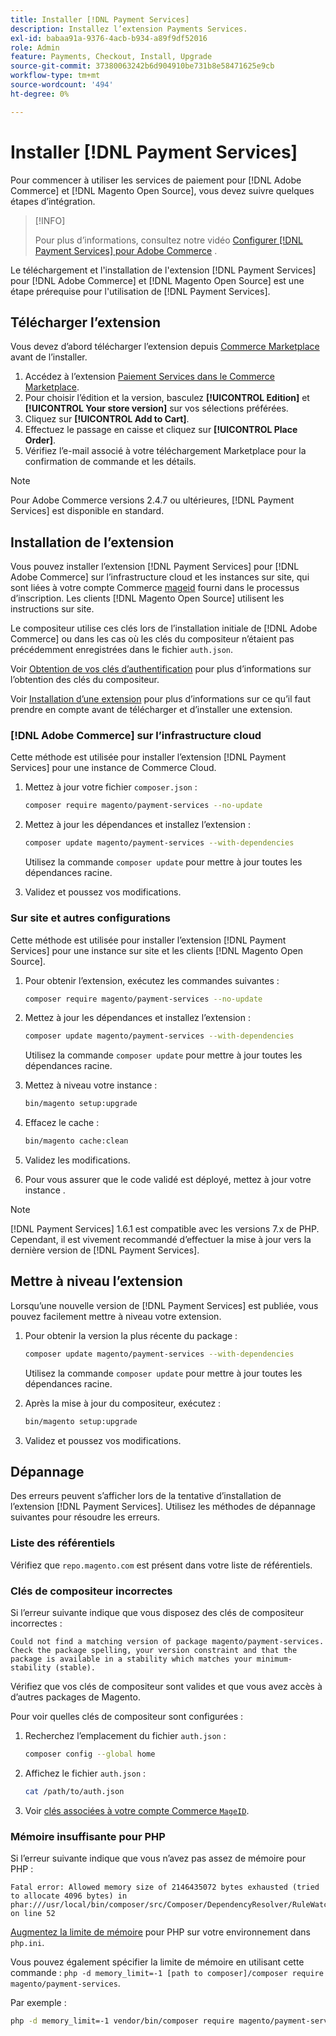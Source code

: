 ```yaml
---
title: Installer [!DNL Payment Services]
description: Installez l’extension Payments Services.
exl-id: babaa91a-9376-4acb-b934-a89f9df52016
role: Admin
feature: Payments, Checkout, Install, Upgrade
source-git-commit: 37380063242b6d904910be731b8e58471625e9cb
workflow-type: tm+mt
source-wordcount: '494'
ht-degree: 0%

---
```


# Installer [!DNL Payment Services]

Pour commencer à utiliser les services de paiement pour [!DNL Adobe Commerce] et [!DNL Magento Open Source], vous devez suivre quelques étapes d’intégration.

>[!INFO]
>
> Pour plus d’informations, consultez notre vidéo [Configurer [!DNL Payment Services] pour Adobe Commerce](https://experienceleague.adobe.com/en/docs/commerce-learn/tutorials/admin/adobe-commerce-services/configure-adobe-payment-services) .

Le téléchargement et l&#39;installation de l&#39;extension [!DNL Payment Services] pour [!DNL Adobe Commerce] et [!DNL Magento Open Source] est une étape prérequise pour l&#39;utilisation de [!DNL Payment Services].

## Télécharger l’extension

Vous devez d’abord télécharger l’extension depuis [Commerce Marketplace](https://experienceleague.adobe.com/docs/commerce-admin/start/resources/commerce-marketplace.html) avant de l’installer.

1. Accédez à l’extension [Paiement Services dans le Commerce Marketplace](https://commercemarketplace.adobe.com/magento-payment-services.html).
1. Pour choisir l’édition et la version, basculez **[!UICONTROL Edition]** et **[!UICONTROL Your store version]** sur vos sélections préférées.
1. Cliquez sur **[!UICONTROL Add to Cart]**.
1. Effectuez le passage en caisse et cliquez sur **[!UICONTROL Place Order]**.
1. Vérifiez l’e-mail associé à votre téléchargement Marketplace pour la confirmation de commande et les détails.

>[!NOTE]
>
> Pour Adobe Commerce versions 2.4.7 ou ultérieures, [!DNL Payment Services] est disponible en standard.

## Installation de l’extension

Vous pouvez installer l’extension [!DNL Payment Services] pour [!DNL Adobe Commerce] sur l’infrastructure cloud et les instances sur site, qui sont liées à votre compte Commerce [mageid](https://developer.adobe.com/commerce/marketplace/guides/sellers/profile-information/#access-keys) fourni dans le processus d’inscription.
Les clients [!DNL Magento Open Source] utilisent les instructions sur site.

Le compositeur utilise ces clés lors de l’installation initiale de [!DNL Adobe Commerce] ou dans les cas où les clés du compositeur n’étaient pas précédemment enregistrées dans le fichier `auth.json`.

Voir [Obtention de vos clés d’authentification](https://experienceleague.adobe.com/en/docs/commerce-operations/installation-guide/prerequisites/authentication-keys) pour plus d’informations sur l’obtention des clés du compositeur.

Voir [Installation d’une extension](https://experienceleague.adobe.com/en/docs/commerce-operations/installation-guide/tutorials/extensions) pour plus d’informations sur ce qu’il faut prendre en compte avant de télécharger et d’installer une extension.

### [!DNL Adobe Commerce] sur l’infrastructure cloud

Cette méthode est utilisée pour installer l’extension [!DNL Payment Services] pour une instance de Commerce Cloud.

1. Mettez à jour votre fichier `composer.json` :

   ```bash
   composer require magento/payment-services --no-update
   ```

1. Mettez à jour les dépendances et installez l’extension :

   ```bash
   composer update magento/payment-services --with-dependencies
   ```

   Utilisez la commande `composer update` pour mettre à jour toutes les dépendances racine.

1. Validez et poussez vos modifications.

### Sur site et autres configurations

Cette méthode est utilisée pour installer l’extension [!DNL Payment Services] pour une instance sur site et les clients [!DNL Magento Open Source].

1. Pour obtenir l’extension, exécutez les commandes suivantes :

   ```bash
   composer require magento/payment-services --no-update
   ```

1. Mettez à jour les dépendances et installez l’extension :

   ```bash
   composer update magento/payment-services --with-dependencies
   ```

   Utilisez la commande `composer update` pour mettre à jour toutes les dépendances racine.

1. Mettez à niveau votre instance :

   ```bash
   bin/magento setup:upgrade
   ```

1. Effacez le cache :

   ```bash
   bin/magento cache:clean
   ```

1. Validez les modifications.
1. Pour vous assurer que le code validé est déployé, mettez à jour votre instance .

>[!NOTE]
>
> [!DNL Payment Services] 1.6.1 est compatible avec les versions 7.x de PHP. Cependant, il est vivement recommandé d’effectuer la mise à jour vers la dernière version de [!DNL Payment Services].

## Mettre à niveau l’extension

Lorsqu’une nouvelle version de [!DNL Payment Services] est publiée, vous pouvez facilement mettre à niveau votre extension.

1. Pour obtenir la version la plus récente du package :

   ```bash
   composer update magento/payment-services --with-dependencies
   ```

   Utilisez la commande `composer update` pour mettre à jour toutes les dépendances racine.

1. Après la mise à jour du compositeur, exécutez :

   ```bash
   bin/magento setup:upgrade
   ```

1. Validez et poussez vos modifications.

## Dépannage

Des erreurs peuvent s’afficher lors de la tentative d’installation de l’extension [!DNL Payment Services]. Utilisez les méthodes de dépannage suivantes pour résoudre les erreurs.

### Liste des référentiels

Vérifiez que `repo.magento.com` est présent dans votre liste de référentiels.

### Clés de compositeur incorrectes

Si l’erreur suivante indique que vous disposez des clés de compositeur incorrectes :

```
Could not find a matching version of package magento/payment-services. Check the package spelling, your version constraint and that the package is available in a stability which matches your minimum-stability (stable).
```

Vérifiez que vos clés de compositeur sont valides et que vous avez accès à d’autres packages de Magento.

Pour voir quelles clés de compositeur sont configurées :

1. Recherchez l’emplacement du fichier `auth.json` :

   ```bash
   composer config --global home
   ```

1. Affichez le fichier `auth.json` :

   ```bash
   cat /path/to/auth.json
   ```

1. Voir [ clés associées à votre compte Commerce `MageID`](https://experienceleague.adobe.com/en/docs/commerce-operations/installation-guide/prerequisites/authentication-keys).

### Mémoire insuffisante pour PHP

Si l’erreur suivante indique que vous n’avez pas assez de mémoire pour PHP :

```
Fatal error: Allowed memory size of 2146435072 bytes exhausted (tried to allocate 4096 bytes) in phar:///usr/local/bin/composer/src/Composer/DependencyResolver/RuleWatchGraph.php on line 52
```

[Augmentez la limite de mémoire](https://experienceleague.adobe.com/en/docs/commerce-cloud-service/user-guide/configure/app/php-settings#increase-php-memory-limit) pour PHP sur votre environnement dans `php.ini`.

Vous pouvez également spécifier la limite de mémoire en utilisant cette commande : `php -d memory_limit=-1 [path to composer]/composer require magento/payment-services`.

Par exemple :

```bash
php -d memory_limit=-1 vendor/bin/composer require magento/payment-services
```

